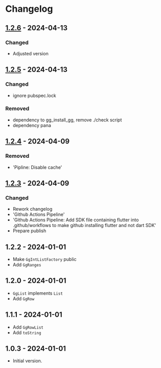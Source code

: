 # Changelog

## [1.2.6] - 2024-04-13

### Changed

- Adjusted version

## [1.2.5] - 2024-04-13

### Changed

- ignore pubspec.lock

### Removed

- dependency to gg\_install\_gg, remove ./check script
- dependency pana

## [1.2.4] - 2024-04-09

### Removed

- 'Pipline: Disable cache'

## [1.2.3] - 2024-04-09

### Changed

- Rework changelog
- 'Github Actions Pipeline'
- 'Github Actions Pipeline: Add SDK file containing flutter into .github/workflows to make github installing flutter and not dart SDK'
- Prepare publish

## 1.2.2 - 2024-01-01

- Make `GgIntListFactory` public
- Add `GgRanges`

## 1.2.0 - 2024-01-01

- `GgList` implements `List`
- Add `GgRow`

## 1.1.1 - 2024-01-01

- Add `GgRowList`
- Add `toString`

## 1.0.3 - 2024-01-01

- Initial version.

[1.2.6]: https://github.com/inlavigo/gg_list/compare/1.2.5...1.2.6
[1.2.5]: https://github.com/inlavigo/gg_list/compare/1.2.4...1.2.5
[1.2.4]: https://github.com/inlavigo/gg_list/compare/1.2.3...1.2.4
[1.2.3]: https://github.com/inlavigo/gg_list/compare/1.2.2...1.2.3
